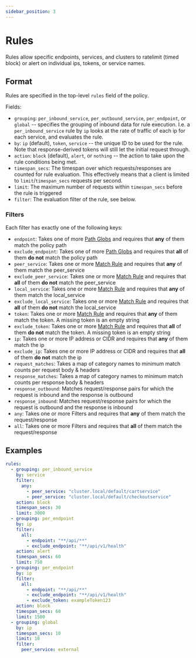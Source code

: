 ```yaml
---
sidebar_position: 3
---
```


# Rules

Rules allow specific endpoints, services, and clusters to ratelimit (timed block) or alert on individual ips, tokens, or service names.

## Format

Rules are specified in the top-level `rules` field of the policy.

Fields:

* `grouping`: `per_inbound_service`, `per_outbound_service`, `per_endpoint`, or `global` -- specifies the grouping of inbound data for rule execution. I.e. a `per_inbound_service` rule by `ip` looks at the rate of traffic of each ip for each service, and evaluates the rule.
* `by`: `ip` (default), `token`, `service` -- the unique ID to be used for the rule. Note that response-derived tokens will still let the initial request through.
* `action`: `block` (default), `alert`, or `nothing` -- the action to take upon the rule conditions being met.
* `timespan_secs`: The timespan over which requests/responses are counted for rule evaluation. This effectively means that a client is limited to `limit`/`timespan_secs` requests per second.
* `limit`: The maximum number of requests within `timespan_secs` before the rule is triggered
* `filter`: The evaluation filter of the rule, see below.

### Filters

Each filter has exactly one of the following keys:

* `endpoint`: Takes one of more [Path Globs](Endpoints/Path%20Globs) and requires that **any** of them match the policy path
* `exclude_endpoint`: Takes one of more [Path Globs](Endpoints/Path%20Globs) and requires that **all** of them **do not** match the policy path
* `peer_service`: Takes one or more [Match Rule](Match%20Rule) and requires that **any** of them match the peer_service
* `exclude_peer_service`: Takes one or more [Match Rule](Match%20Rule) and requires that **all** of them **do not** match the peer_service
* `local_service`: Takes one or more [Match Rule](Match%20Rule) and requires that **any** of them match the local_service
* `exclude_local_service`: Takes one or more [Match Rule](Match%20Rule) and requires that **all** of them **do not** match the local_service
* `token`: Takes one or more [Match Rule](Match%20Rule) and requires that **any** of them match the token. A missing token is an empty string
* `exclude_token`: Takes one or more [Match Rule](Match%20Rule) and requires that **all** of them **do not** match the token. A missing token is an empty string
* `ip`: Takes one or more IP address or CIDR and requires that **any** of them match the ip
* `exclude_ip`: Takes one or more IP address or CIDR and requires that **all** of them **do not** match the ip
* `request_matches`: Takes a map of category names to minimum match counts per request body & headers
* `response_matches`: Takes a map of category names to minimum match counts per response body & headers
* `response_outbound`: Matches request/response pairs for which the request is inbound and the response is outbound
* `response_inbound`: Matches request/response pairs for which the request is outbound and the response is inbound
* `any`: Takes one or more Filters and requires that **any** of them match the request/response
* `all`: Takes one or more Filters and requires that **all** of them match the request/response

## Examples

```yaml
rules:
  - grouping: per_inbound_service
    by: service
    filter:
      any:
        - peer_service: "cluster.local/default/cartservice"
        - peer_service: "cluster.local/default/checkoutservice"
    action: block
    timespan_secs: 30
    limit: 3000
  - grouping: per_endpoint
    by: ip
    filter:
      all:
        - endpoint: "**/api/**"
        - exclude_endpoint: "**/api/v1/health"
    action: alert
    timespan_secs: 60
    limit: 750
  - grouping: per_endpoint
    by: ip
    filter:
      all:
        - endpoint: "**/api/**"
        - exclude_endpoint: "**/api/v1/health"
        - exclude_token: exampleToken123
    action: block
    timespan_secs: 60
    limit: 1500
  - grouping: global
    by: ip
    timespan_secs: 10
    limit: 10
    filter:
      peer_service: external
```
